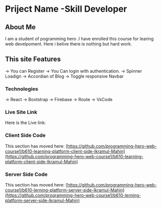 # Priject Name -Skill Developer


## About Me
I am a student of pogramming hero .I have enrolled this course for learing web develpoment. Here i belive there is nothing but hard work.

## This site Features
-> You can Register
-> You Can login with authentication.
-> Spinner Loadign 
-> Accordian of Blog
-> Toggle responsive Navbar 

### Technologies
-> React
-> Bootstrap
-> Firebase
-> Route
-> VsCode

### Live Site Link

Here is the Live link:[]()

### Client Side Code

This section has moved here: [https://github.com/programming-hero-web-course1/b610-learning-platform-client-side-Ikramul-Mahin](https://github.com/programming-hero-web-course1/b610-learning-platform-client-side-Ikramul-Mahin)

### Server Side Code

This section has moved here: [https://github.com/programming-hero-web-course1/b610-lerning-platform-server-side-Ikramul-Mahin](https://github.com/programming-hero-web-course1/b610-lerning-platform-server-side-Ikramul-Mahin)
